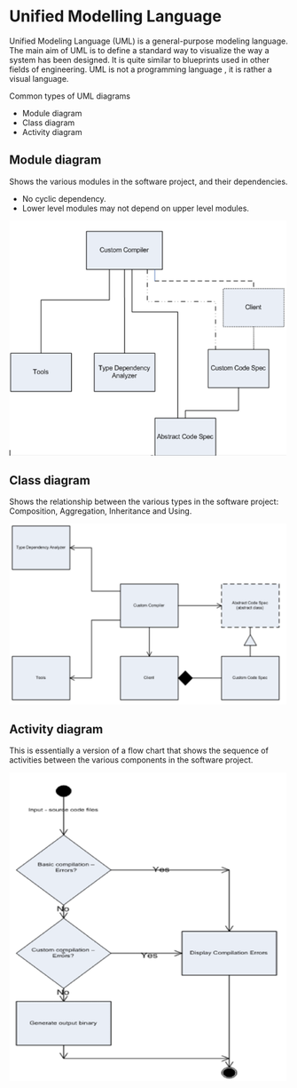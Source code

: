 # Unified Modelling Language

Unified Modeling Language (UML) is a general-purpose modeling language. The main aim of UML is to define a standard way to visualize the way a system has been designed. It is quite similar to blueprints used in other fields of engineering. UML is not a programming language , it is rather a visual language.

Common types of UML diagrams
- Module diagram
- Class diagram
- Activity diagram

## Module diagram
Shows the various modules in the software project, and their dependencies.
- No cyclic dependency.
- Lower level modules may not depend on upper level modules.

<img src='./assets/module.png' width = 500>

## Class diagram
Shows the relationship between the various types in the software project: Composition, Aggregation, Inheritance and Using.

<img src='./assets/class.png' width = 500>

## Activity diagram 
This is essentially a version of a flow chart that shows the sequence of activities between the various components in the software project.

<img src='./assets/activity.png' width = 500>